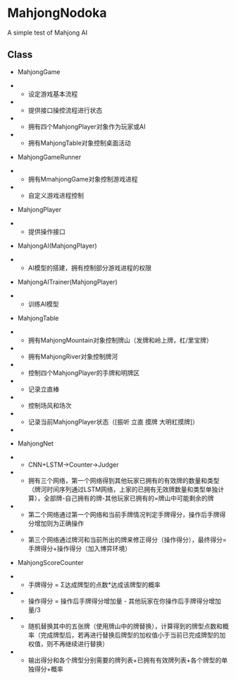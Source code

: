 # MahjongNodoka
A simple test of Mahjong AI

## Class

- MahjongGame
- - 设定游戏基本流程
- - 提供接口操控流程进行状态
- - 拥有四个MahjongPlayer对象作为玩家或AI
- - 拥有MahjongTable对象控制桌面活动

- MahjongGameRunner
- - 拥有MmahjongGame对象控制游戏进程
- - 自定义游戏进程控制

- MahjongPlayer
- - 提供操作接口

- MahjongAI(MahjongPlayer)
- - AI模型的搭建，拥有控制部分游戏进程的权限

- MahjongAITrainer(MahjongPlayer)
- - 训练AI模型

- MahjongTable
- - 拥有MahjongMountain对象控制牌山（发牌和岭上牌，杠/里宝牌）
- - 拥有MahjongRiver对象控制牌河
- - 控制四个MahjongPlayer的手牌和明牌区
- - 记录立直棒
- - 控制场风和场次
- - 记录当前MahjongPlayer状态（\[振听 立直 摸牌 大明杠摸牌\]）
- 
- MahjongNet
- - CNN+LSTM->Counter->Judger
- - 拥有三个网络，第一个网络得到其他玩家已拥有的有效牌的数量和类型（牌河时间序列通过LSTM网络，上家的已拥有无效牌数量和类型单独计算），全部牌-自己拥有的牌-其他玩家已拥有的=牌山中可能剩余的牌
- - 第二个网络通过第一个网络和当前手牌情况判定手牌得分，操作后手牌得分增加则为正确操作
- - 第三个网络通过牌河和当前所出的牌来修正得分（操作得分），最终得分=手牌得分+操作得分（加入博弈环境）
  
- MahjongScoreCounter
- - 手牌得分 = Σ达成牌型的点数*达成该牌型的概率
- - 操作得分 = 操作后手牌得分增加量 - 其他玩家在你操作后手牌得分增加量/3
- - 随机替换其中的五张牌（使用牌山中的牌替换），计算得到的牌型点数和概率（完成牌型后，若再进行替换后牌型的加权值小于当前已完成牌型的加权值，则不再继续进行替换）
- - 输出得分和各个牌型分别需要的牌列表+已拥有有效牌列表+各个牌型的单独得分+概率